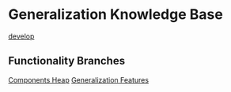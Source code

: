 # Generalization Knowledge Base

[develop](https://github.com/raugustyn/KnowledgeBase/tree/develop)

## Functionality Branches
[Components Heap](/tree/componentsheap)
[Generalization Features](/tree/generalizationfeatures)
